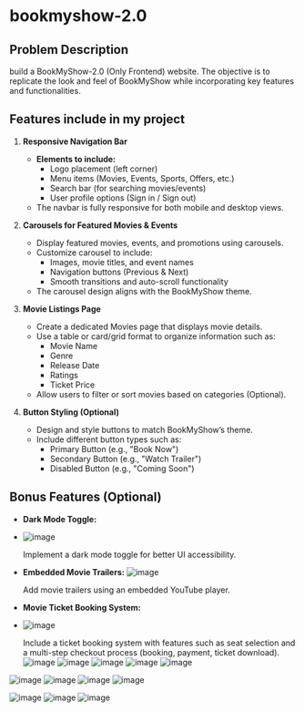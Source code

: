 # bookmyshow-2.0
## Problem Description
 build a BookMyShow-2.0 (Only Frontend) website. The objective is to replicate the look and feel of BookMyShow while incorporating key features and functionalities. 

## Features include in my project
1. **Responsive Navigation Bar**  
   - **Elements to include:**
     - Logo placement (left corner)
     - Menu items (Movies, Events, Sports, Offers, etc.)
     - Search bar (for searching movies/events)
     - User profile options (Sign in / Sign out)
   - The navbar is fully responsive for both mobile and desktop views.

2. **Carousels for Featured Movies & Events**  
   - Display featured movies, events, and promotions using carousels.
   - Customize carousel to include:
     - Images, movie titles, and event names
     - Navigation buttons (Previous & Next)
     - Smooth transitions and auto-scroll functionality
   - The carousel design aligns with the BookMyShow theme.

3. **Movie Listings Page**  
   - Create a dedicated Movies page that displays movie details.
   - Use a table or card/grid format to organize information such as:
     - Movie Name
     - Genre
     - Release Date
     - Ratings
     - Ticket Price
   - Allow users to filter or sort movies based on categories (Optional).

4. **Button Styling (Optional)**  
   - Design and style buttons to match BookMyShow’s theme.
   - Include different button types such as:
     - Primary Button (e.g., "Book Now")
     - Secondary Button (e.g., "Watch Trailer")
     - Disabled Button (e.g., "Coming Soon")

## Bonus Features (Optional)
- **Dark Mode Toggle:**
- ![image](https://github.com/user-attachments/assets/fb87cc77-4335-4353-bab1-9f8e331fee26)

  Implement a dark mode toggle for better UI accessibility.
- **Embedded Movie Trailers:**  ![image](https://github.com/user-attachments/assets/5d6e8f37-eec0-4171-b589-539cdb9dc322)

  Add movie trailers using an embedded YouTube player.
- **Movie Ticket Booking System:**
- ![image](https://github.com/user-attachments/assets/9e73eb19-2b21-4323-9fa5-58d278d6f7c9)
 
  Include a ticket booking system with features such as seat selection and a multi-step checkout process (booking, payment, ticket download).
![image](https://github.com/user-attachments/assets/f3b44907-7316-4da3-89d5-85deed1d4622)
![image](https://github.com/user-attachments/assets/393268c4-6169-4c4d-a39b-677a164c1c03)
![image](https://github.com/user-attachments/assets/a2ba4da2-0205-4b68-b76f-c30d66170fa7)
![image](https://github.com/user-attachments/assets/a4864b3a-5bb2-49ca-bff0-8158c2405580)
![image](https://github.com/user-attachments/assets/3201a552-7b82-4b88-b66c-f53cd20c2a90)

![image](https://github.com/user-attachments/assets/d42dffbe-331e-4c19-8d6a-fa56b31b3de1)
![image](https://github.com/user-attachments/assets/e4164e93-b345-4c26-9997-47dc875d7420)
![image](https://github.com/user-attachments/assets/fbdfe760-12fc-4a61-8d8d-2a9daeacd0b2)
![image](https://github.com/user-attachments/assets/cd17bb7b-eb75-4b31-af6a-f6d33c6ddb19)

![image](https://github.com/user-attachments/assets/762cdc49-8749-4a91-ac8a-b540da2be8da)
![image](https://github.com/user-attachments/assets/a84128f2-9a03-46ac-9524-f46d24084267)
![image](https://github.com/user-attachments/assets/e0eafd82-c221-4469-8312-586f53825acb)


